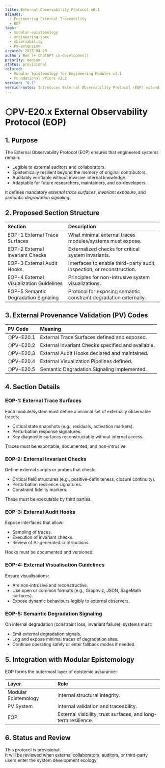 ```yaml
---
title: External Observability Protocol v0.1
aliases:
  - Engineering External Traceability
  - EOP
tags:
  - modular-epistemology
  - engineering-spec
  - observability
  - PV-extension
created: 2025-04-29
author: Bee (+ ChatGPT co-development)
priority: medium
status: provisional
related:
  - Modular Epistemology for Engineering Modules v1.1
  - Foundational Priors v2.2
version: "0.1"
version-notes: Introduces External Observability Protocol (EOP) extending engineering PV codes to support third-party auditability, semantic verification, and long-term epistemic resilience.
---
```


# ⬡PV-E20.x External Observability Protocol (EOP)

## 1. Purpose

The External Observability Protocol (EOP) ensures that engineered systems remain:

- Legible to external auditors and collaborators.
- Epistemically resilient beyond the memory of original contributors.
- Auditably verifiable without invasive internal knowledge.
- Adaptable for future researchers, maintainers, and co-developers.

It defines mandatory *external trace surfaces*, *invariant exposure*, and *semantic degradation signaling*.

## 2. Proposed Section Structure

| Section                                 | Description                                                            |
| :-------------------------------------- | :--------------------------------------------------------------------- |
| EOP-1 External Trace Surfaces           | What minimal external traces modules/systems must expose.              |
| EOP-2 External Invariant Checks         | Externalized checks for critical system invariants.                    |
| EOP-3 External Audit Hooks              | Interfaces to enable third-party audit, inspection, or reconstruction. |
| EOP-4 External Visualization Guidelines | Principles for non-intrusive system visualizations.                    |
| EOP-5 Semantic Degradation Signaling    | Protocol for exposing semantic constraint degradation externally.      |

## 3. External Provenance Validation (PV) Codes

| PV Code | Meaning |
|:--------|:--------|
| ⬡PV-E20.1 | External Trace Surfaces defined and exposed. |
| ⬡PV-E20.2 | External Invariant Checks specified and available. |
| ⬡PV-E20.3 | External Audit Hooks declared and maintained. |
| ⬡PV-E20.4 | External Visualization Pipelines defined. |
| ⬡PV-E20.5 | Semantic Degradation Signaling implemented. |

## 4. Section Details

### EOP-1: External Trace Surfaces

Each module/system must define a minimal set of externally observable traces:
- Critical state snapshots (e.g., residuals, activation markers).
- Perturbation response signatures.
- Key diagnostic surfaces reconstructable without internal access.

Traces must be exportable, documented, and non-intrusive.

### EOP-2: External Invariant Checks

Define external scripts or probes that check:
- Critical field structures (e.g., positive-definiteness, closure continuity).
- Perturbation resilience signatures.
- Constraint fidelity markers.

These must be executable by third parties.

### EOP-3: External Audit Hooks

Expose interfaces that allow:
- Sampling of traces.
- Execution of invariant checks.
- Review of AI-generated contributions.

Hooks must be documented and versioned.

### EOP-4: External Visualisation Guidelines

Ensure visualisations:
- Are non-intrusive and reconstructive.
- Use open or common formats (e.g., Graphviz, JSON, SageMath surfaces).
- Expose dynamic behaviours legibly to external observers.

### EOP-5: Semantic Degradation Signaling

On internal degradation (constraint loss, invariant failure), systems must:
- Emit external degradation signals.
- Log and expose minimal traces of degradation sites.
- Continue operating safely or enter fallback modes if needed.

## 5. Integration with Modular Epistemology

EOP forms the outermost layer of epistemic assurance:

| Layer | Role |
|:------|:-----|
| Modular Epistemology | Internal structural integrity. |
| PV System | Internal validation and traceability. |
| EOP | External visibility, trust surfaces, and long-term resilience. |

## 6. Status and Review

This protocol is provisional.  
It will be reviewed when external collaborators, auditors, or third-party users enter the system development ecology.


